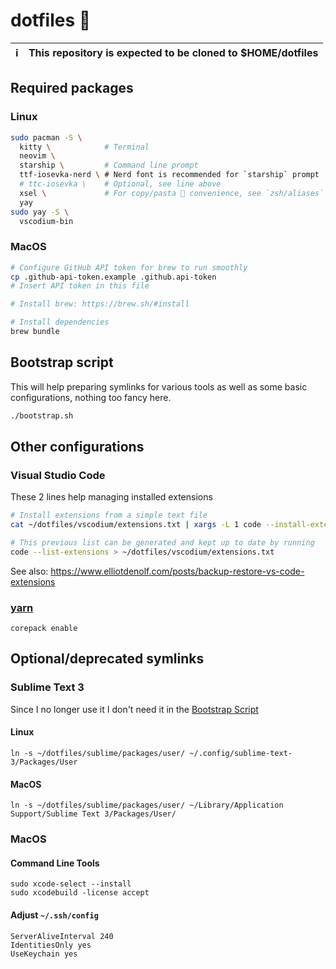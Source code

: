 # dotfiles 📜

| ℹ️ | This repository is expected to be cloned to $HOME/dotfiles |
| - | :--------------------------------------------------------- |

## Required packages

### Linux

```sh
sudo pacman -S \
  kitty \            # Terminal
  neovim \
  starship \         # Command line prompt
  ttf-iosevka-nerd \ # Nerd font is recommended for `starship` prompt
  # ttc-iosevka \    # Optional, see line above
  xsel \             # For copy/pasta 🍝 convenience, see `zsh/aliases`
  yay
sudo yay -S \
  vscodium-bin
```

### MacOS

```sh
# Configure GitHub API token for brew to run smoothly
cp .github-api-token.example .github.api-token
# Insert API token in this file

# Install brew: https://brew.sh/#install

# Install dependencies
brew bundle
```

## Bootstrap script

This will help preparing symlinks for various tools as well as some basic configurations, nothing too fancy here.

```sh
./bootstrap.sh
```

## Other configurations

### Visual Studio Code

These 2 lines help managing installed extensions

```sh
# Install extensions from a simple text file
cat ~/dotfiles/vscodium/extensions.txt | xargs -L 1 code --install-extension

# This previous list can be generated and kept up to date by running
code --list-extensions > ~/dotfiles/vscodium/extensions.txt
```
See also: https://www.elliotdenolf.com/posts/backup-restore-vs-code-extensions

### [yarn](https://yarnpkg.com/getting-started/install)

```
corepack enable
```

## Optional/deprecated symlinks

### Sublime Text 3

Since I no longer use it I don't need it in the [Bootstrap Script](#Bootstrap-script)

#### Linux

```
ln -s ~/dotfiles/sublime/packages/user/ ~/.config/sublime-text-3/Packages/User
```

#### MacOS

```
ln -s ~/dotfiles/sublime/packages/user/ ~/Library/Application Support/Sublime Text 3/Packages/User/
```

### MacOS

#### Command Line Tools

```
sudo xcode-select --install
sudo xcodebuild -license accept
```

#### Adjust `~/.ssh/config`

```
ServerAliveInterval 240
IdentitiesOnly yes
UseKeychain yes
```
